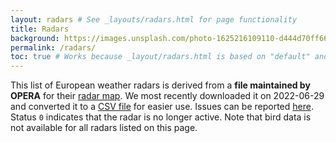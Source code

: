 ```yaml
---
layout: radars # See _layouts/radars.html for page functionality
title: Radars
background: https://images.unsplash.com/photo-1625216109110-d444d70ff665?ixlib=rb-1.2.1&ixid=MnwxMjA3fDB8MHxwaG90by1wYWdlfHx8fGVufDB8fHx8&auto=format&fit=crop&w=2000&q=80 # https://unsplash.com/photos/g2fJ7d7eKSM
permalink: /radars/
toc: true # Works because _layout/radars.html is based on "default" and titles have ids
---
```


This list of European weather radars is derived from a **file maintained by OPERA** for their [radar map](https://www.eumetnet.eu/wp-content/themes/aeron-child/observations-programme/current-activities/opera/database/OPERA_Database/index.html). We most recently downloaded it on 2022-06-29 and converted it to a [CSV file](https://raw.githubusercontent.com/enram/aloftdata.eu/main/_data/OPERA_RADARS_DB.csv) for easier use. Issues can be reported [here](https://github.com/enram/data-repository/issues/new). Status `0` indicates that the radar is no longer active. Note that bird data is not available for all radars listed on this page.
